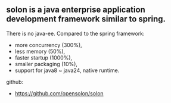 ## solon is a java enterprise application development framework similar to spring. 

There is no java-ee. Compared to the spring framework:

* more concurrency (300%), 
* less memory (50%), 
* faster startup (1000%), 
* smaller packaging (10%), 
* support for java8 ~ java24, native runtime.


github:

* https://github.com/opensolon/solon